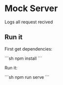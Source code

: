 # Mock Server

Logs all request recived

## Run it


First get dependencies:

´´´sh
    npm install
´´´

Run it:

´´´sh
    npm run serve
´´´
